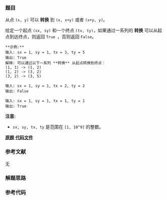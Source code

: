 ### 题目
从点 `(x, y)` 可以 **转换** 到 `(x, x+y)`  或者 `(x+y, y)`。

给定一个起点 `(sx, sy)` 和一个终点 `(tx, ty)`，如果通过一系列的 **转换** 可以从起点到达终点，则返回 `True `，否则返回
`False`。

    
    
    **示例:**
    输入: sx = 1, sy = 1, tx = 3, ty = 5
    输出: True
    解释: 可以通过以下一系列 **转换** 从起点转换到终点：
    (1, 1) -> (1, 2)
    (1, 2) -> (3, 2)
    (3, 2) -> (3, 5)
    
    输入: sx = 1, sy = 1, tx = 2, ty = 2
    输出: False
    
    输入: sx = 1, sy = 1, tx = 1, ty = 1
    输出: True
    
    

**注意:**

  * `sx, sy, tx, ty` 是范围在 `[1, 10^9]` 的整数。

 **[原题](https://leetcode-cn.com/problems/reaching-points/)**    **[代码文件]()**


### 参考文献
无

### 解题思路




### 参考代码

```go


```




